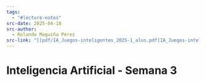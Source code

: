 ```yaml
---
tags:
  - "#lecture-notes"
src-date: 2025-04-10
src-author:
  - Rolando Maguiña Pérez
src-link: "[[pdf/IA_Juegos-inteligentes_2025-1_alus.pdf|IA_Juegos-inteligentes_2025-1_alus]]"
---
```

# Inteligencia Artificial - Semana 3

